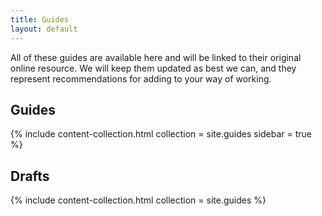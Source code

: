 ```yaml
---
title: Guides
layout: default
---
```


All of these guides are available here and will be linked to their original online resource. We will keep them updated as best we can, and they represent recommendations for adding to your way of working.

## Guides

{% include content-collection.html collection = site.guides sidebar = true %}   

## Drafts

{% include content-collection.html collection = site.guides %}   